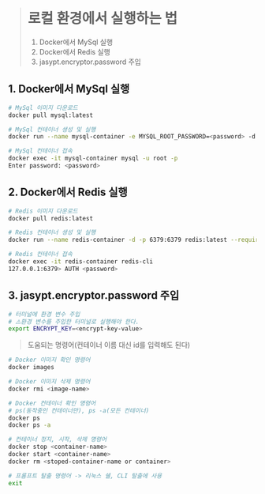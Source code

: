 > # 로컬 환경에서 실행하는 법
>
> 1. Docker에서 MySql 실행
> 2. Docker에서 Redis 실행
> 3. jasypt.encryptor.password 주입

## 1. Docker에서 MySql 실행

```bash
# MySql 이미지 다운로드
docker pull mysql:latest

# MySql 컨테이너 생성 및 실행
docker run --name mysql-container -e MYSQL_ROOT_PASSWORD=<password> -d -p 3306:3306 mysql:latest

# MySql 컨테이너 접속
docker exec -it mysql-container mysql -u root -p
Enter password: <password>
```

## 2. Docker에서 Redis 실행

```bash
# Redis 이미지 다운로드
docker pull redis:latest

# Redis 컨테이너 생성 및 실행
docker run --name redis-container -d -p 6379:6379 redis:latest --requirepass <password>

# Redis 컨테이너 접속
docker exec -it redis-container redis-cli
127.0.0.1:6379> AUTH <password>
```

## 3. jasypt.encryptor.password 주입

```bash
# 터미널에 환경 변수 주입
# ⚠️환경 변수를 주입한 터미널로 실행해야 한다.
export ENCRYPT_KEY=<encrypt-key-value>
```

> 도움되는 명령어(컨테이너 이름 대신 id를 입력해도 된다)

```bash
# Docker 이미지 확인 명령어
docker images

# Docker 이미지 삭제 명령어
docker rmi <image-name>

# Docker 컨테이너 확인 명령어
# ps(동작중인 컨테이너만), ps -a(모든 컨테이너)
docker ps
docker ps -a

# 컨테이너 정지, 시작, 삭제 명령어
docker stop <container-name>
docker start <container-name>
docker rm <stoped-container-name or container>

# 프롬프트 탈출 명령어 -> 리눅스 쉘, CLI 탈출에 사용
exit
```
